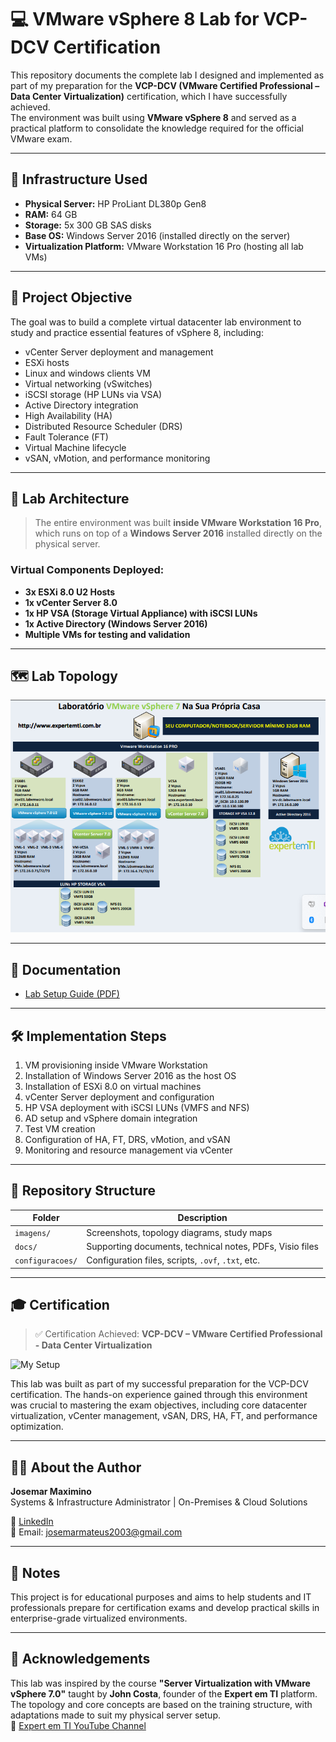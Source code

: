 # 💻 VMware vSphere 8 Lab for VCP-DCV Certification

This repository documents the complete lab I designed and implemented as part of my preparation for the **VCP-DCV (VMware Certified Professional – Data Center Virtualization)** certification, which I have successfully achieved.  
The environment was built using **VMware vSphere 8** and served as a practical platform to consolidate the knowledge required for the official VMware exam.

---

## 🧰 Infrastructure Used

- **Physical Server:** HP ProLiant DL380p Gen8  
- **RAM:** 64 GB  
- **Storage:** 5x 300 GB SAS disks  
- **Base OS:** Windows Server 2016 (installed directly on the server)  
- **Virtualization Platform:** VMware Workstation 16 Pro (hosting all lab VMs)

---

## 🎯 Project Objective

The goal was to build a complete virtual datacenter lab environment to study and practice essential features of vSphere 8, including:

- vCenter Server deployment and management  
- ESXi hosts
- Linux and windows clients VM
- Virtual networking (vSwitches)  
- iSCSI storage (HP LUNs via VSA)  
- Active Directory integration  
- High Availability (HA)  
- Distributed Resource Scheduler (DRS)  
- Fault Tolerance (FT)  
- Virtual Machine lifecycle  
- vSAN, vMotion, and performance monitoring

---

## 🧱 Lab Architecture

> The entire environment was built **inside VMware Workstation 16 Pro**, which runs on top of a **Windows Server 2016** installed directly on the physical server.

### Virtual Components Deployed:

- **3x ESXi 8.0 U2 Hosts**  
- **1x vCenter Server 8.0**  
- **1x HP VSA (Storage Virtual Appliance) with iSCSI LUNs**  
- **1x Active Directory (Windows Server 2016)**  
- **Multiple VMs for testing and validation**

---

## 🗺️ Lab Topology

![Topology](imagens/topologia.png)

---

## 📄 Documentation

- [Lab Setup Guide (PDF)](docs/documentacao.pdf)

---

## 🛠️ Implementation Steps

1. VM provisioning inside VMware Workstation  
2. Installation of Windows Server 2016 as the host OS  
3. Installation of ESXi 8.0 on virtual machines  
4. vCenter Server deployment and configuration  
5. HP VSA deployment with iSCSI LUNs (VMFS and NFS)  
6. AD setup and vSphere domain integration  
7. Test VM creation  
8. Configuration of HA, FT, DRS, vMotion, and vSAN  
9. Monitoring and resource management via vCenter

---

## 📁 Repository Structure

| Folder            | Description                                                      |
|-------------------|------------------------------------------------------------------|
| `imagens/`        | Screenshots, topology diagrams, study maps                       |
| `docs/`           | Supporting documents, technical notes, PDFs, Visio files         |
| `configuracoes/`  | Configuration files, scripts, `.ovf`, `.txt`, etc.              |

---

## 🎓 Certification

> ✅ Certification Achieved: **VCP-DCV – VMware Certified Professional - Data Center Virtualization**

![My Setup](imagens/lab.png)

This lab was built as part of my successful preparation for the VCP-DCV certification. The hands-on experience gained through this environment was crucial to mastering the exam objectives, including core datacenter virtualization, vCenter management, vSAN, DRS, HA, FT, and performance optimization.

---

## 👨‍💻 About the Author

**Josemar Maximino**  
Systems & Infrastructure Administrator | On-Premises & Cloud Solutions  

🔗 [LinkedIn](https://www.linkedin.com/in/josemar-maximino-8bb974251?utm_source=share&utm_campaign=share_via&utm_content=profile&utm_medium=ios_app)  
📧 Email: josemarmateus2003@gmail.com

---

## 📌 Notes

This project is for educational purposes and aims to help students and IT professionals prepare for certification exams and develop practical skills in enterprise-grade virtualized environments.

---

## 🙏 Acknowledgements

This lab was inspired by the course **"Server Virtualization with VMware vSphere 7.0"** taught by **John Costa**, founder of the **Expert em TI** platform.  
The topology and core concepts are based on the training structure, with adaptations made to suit my physical server setup.  
🔗 [Expert em TI YouTube Channel](https://www.youtube.com/@ExpertemTI)
